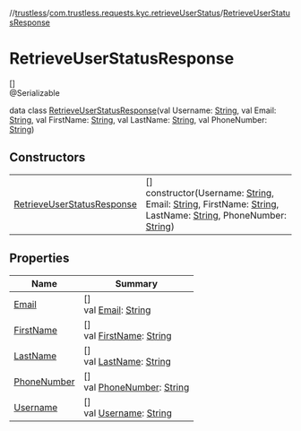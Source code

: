 //[trustless](../../../index.md)/[com.trustless.requests.kyc.retrieveUserStatus](../index.md)/[RetrieveUserStatusResponse](index.md)

# RetrieveUserStatusResponse

[]\
@Serializable

data class [RetrieveUserStatusResponse](index.md)(val Username: [String](https://kotlinlang.org/api/latest/jvm/stdlib/kotlin/-string/index.html), val Email: [String](https://kotlinlang.org/api/latest/jvm/stdlib/kotlin/-string/index.html), val FirstName: [String](https://kotlinlang.org/api/latest/jvm/stdlib/kotlin/-string/index.html), val LastName: [String](https://kotlinlang.org/api/latest/jvm/stdlib/kotlin/-string/index.html), val PhoneNumber: [String](https://kotlinlang.org/api/latest/jvm/stdlib/kotlin/-string/index.html))

## Constructors

| | |
|---|---|
| [RetrieveUserStatusResponse](-retrieve-user-status-response.md) | []<br>constructor(Username: [String](https://kotlinlang.org/api/latest/jvm/stdlib/kotlin/-string/index.html), Email: [String](https://kotlinlang.org/api/latest/jvm/stdlib/kotlin/-string/index.html), FirstName: [String](https://kotlinlang.org/api/latest/jvm/stdlib/kotlin/-string/index.html), LastName: [String](https://kotlinlang.org/api/latest/jvm/stdlib/kotlin/-string/index.html), PhoneNumber: [String](https://kotlinlang.org/api/latest/jvm/stdlib/kotlin/-string/index.html)) |

## Properties

| Name | Summary |
|---|---|
| [Email](-email.md) | []<br>val [Email](-email.md): [String](https://kotlinlang.org/api/latest/jvm/stdlib/kotlin/-string/index.html) |
| [FirstName](-first-name.md) | []<br>val [FirstName](-first-name.md): [String](https://kotlinlang.org/api/latest/jvm/stdlib/kotlin/-string/index.html) |
| [LastName](-last-name.md) | []<br>val [LastName](-last-name.md): [String](https://kotlinlang.org/api/latest/jvm/stdlib/kotlin/-string/index.html) |
| [PhoneNumber](-phone-number.md) | []<br>val [PhoneNumber](-phone-number.md): [String](https://kotlinlang.org/api/latest/jvm/stdlib/kotlin/-string/index.html) |
| [Username](-username.md) | []<br>val [Username](-username.md): [String](https://kotlinlang.org/api/latest/jvm/stdlib/kotlin/-string/index.html) |

